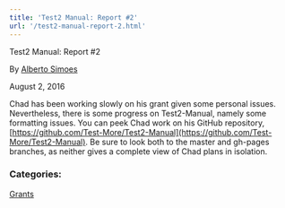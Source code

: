 ```yaml
---
title: 'Test2 Manual: Report #2'
url: '/test2-manual-report-2.html'
---
```


Test2 Manual: Report #2

By [Alberto Simoes](http://blogs.perl.org/users/alberto_simoes/)

August 2, 2016

Chad has been working
slowly on his grant given some personal issues.
Nevertheless, there is some progress on Test2-Manual,
namely some formatting issues. You can peek Chad work on
his GitHub repository, [https://github.com/Test-More/Test2-Manual](https://github.com/Test-More/Test2-Manual). Be sure to look both to the master and gh-pages
branches, as neither gives a complete view of Chad plans
in isolation.

### Categories:

[Grants](grants.html)
